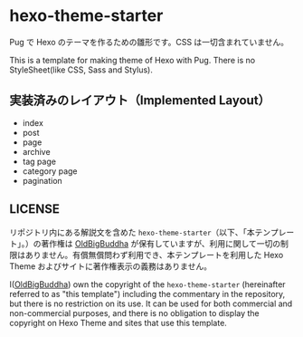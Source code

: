 # hexo-theme-starter

Pug で Hexo のテーマを作るための雛形です。CSS は一切含まれていません。

This is a template for making theme of Hexo with Pug. There is no StyleSheet(like CSS, Sass and Stylus).

## 実装済みのレイアウト（Implemented Layout）

- index
- post
- page
- archive
- tag page
- category page
- pagination

## LICENSE

リポジトリ内にある解説文を含めた `hexo-theme-starter`（以下、「本テンプレート」。）の著作権は [OldBigBuddha](https://twitter.com/OldBigBuddha) が保有していますが、利用に関して一切の制限はありません。有償無償問わず利用でき、本テンプレートを利用した Hexo Theme およびサイトに著作権表示の義務はありません。

I([OldBigBuddha](https://twitter.com/OldBigBuddha)) own the copyright of the `hexo-theme-starter` (hereinafter referred to as "this template") including the commentary in the repository, but there is no restriction on its use. It can be used for both commercial and non-commercial purposes, and there is no obligation to display the copyright on Hexo Theme and sites that use this template.
